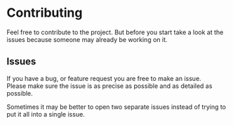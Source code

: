 # Contributing

Feel free to contribute to the project. But before you start take a look at the issues because 
someone may already be working on it.

## Issues

If you have a bug, or feature request you are free to make an issue.  
Please make sure the issue is as precise as possible and as detailed as possible.

Sometimes it may be better to open two separate issues instead of trying to put it all into 
a single issue.

